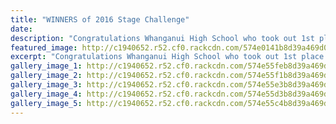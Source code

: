 ```yaml
---
title: "WINNERS of 2016 Stage Challenge"
date: 
description: "Congratulations Whanganui High School who took out 1st place at Stage Challenge in Palmerston North on Friday 27 June. Congratulations also to everyone who participated to make it an amazing night!"
featured_image: http://c1940652.r52.cf0.rackcdn.com/574e0141b8d39a469d00188d/Stage-Challenge-winners-2016.jpg
excerpt: "Congratulations Whanganui High School who took out 1st place at Stage Challenge in Palmerston North on Friday 27 June. Congratulations also to everyone who participated to make it an amazing night!"
gallery_image_1: http://c1940652.r52.cf0.rackcdn.com/574e55feb8d39a469d001c1d/1.jpg
gallery_image_2: http://c1940652.r52.cf0.rackcdn.com/574e55f1b8d39a469d001c1b/2.jpg
gallery_image_3: http://c1940652.r52.cf0.rackcdn.com/574e55e3b8d39a469d001c19/3.jpg
gallery_image_4: http://c1940652.r52.cf0.rackcdn.com/574e55d3b8d39a469d001c17/4-a.jpg
gallery_image_5: http://c1940652.r52.cf0.rackcdn.com/574e55c4b8d39a469d001c15/4-b.jpg
---
```

